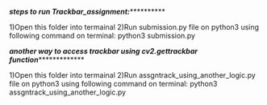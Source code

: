 *************************************steps to run Trackbar_assignment:***********************************************

1)Open this folder into termainal
2)Run submission.py file on python3 using following command on terminal:
  python3 submission.py


*******************another way to access trackbar using cv2.gettrackbar function********************************

1)Open this folder into termainal
2)Run assgntrack_using_another_logic.py file on python3 using following command on terminal:
  python3 assgntrack_using_another_logic.py
